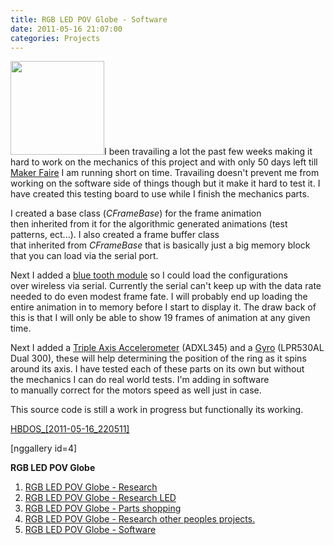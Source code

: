 ```yaml
---
title: RGB LED POV Globe - Software
date: 2011-05-16 21:07:00
categories: Projects
---
```

<a href="/public/uploads/2011/05/IMG_3300.jpg"><img class="size-thumbnail wp-image-1481 alignright" title="IMG_3300" src="/public/uploads/2011/05/IMG_3300-150x150.jpg" alt="" width="150" height="150" /></a>I been travailing a lot the past few weeks making it hard to work on the mechanics of this project and with only 50 days left till <a href="http://makerfaire.ca/">Maker Faire</a> I am running short on time. Travailing doesn't prevent me from working on the software side of things though but it make it hard to test it. I have created this testing board to use while I finish the mechanics parts.

I created a base class (<em>CFrameBase</em>) for the frame animation then inherited from it for the algorithmic generated animations (test patterns, ect...). I also created a frame buffer class that inherited from <em>CFrameBase </em>that is basically just a big memory block that you can load via the serial port.

Next I added a <a href="http://www.sparkfun.com/products/9358">blue tooth module</a> so I could load the configurations over wireless via serial. Currently the serial can't keep up with the data rate needed to do even modest frame fate. I will probably end up loading the entire animation in to memory before I start to display it. The draw back of this is that I will only be able to show 19 frames of animation at any given time.

Next I added a <a href="http://www.sparkfun.com/products/9836">Triple Axis Accelerometer</a> (ADXL345) and a <a href="http://www.sparkfun.com/products/9990">Gyro</a> (LPR530AL Dual 300), these will help determining the position of the ring as it spins around its axis. I have tested each of these parts on its own but without the mechanics I can do real world tests. I'm adding in software to manually correct for the motors speed as well just in case.

This source code is still a work in progress but functionally its working.

<a href="/public/uploads/2011/05/HBDOS_2011-05-16_220511.zip">HBDOS_[2011-05-16_220511]</a>

[nggallery id=4]

<strong>RGB LED POV Globe</strong>
<ol>
	<li><a href="/rgb-led-pov-globe-research/">RGB LED POV Globe - Research</a><strong>
</strong></li>
	<li><a href="/rgb-led-pov-globe-%E2%80%93-research-led/">RGB LED POV Globe - Research LED</a></li>
	<li><a href="/rgb-led-pov-globe-parts-shopping/">RGB LED POV Globe</a><a href="/rgb-led-pov-globe-%E2%80%93-research-led/"> - Parts shopping</a></li>
	<li><a href="http://http//www.abluestar.com/blog/rgb-led-pov-globe-%E2%80%93-research-other-peoples-projects">RGB LED POV Globe - Research other peoples projects.</a></li>
	<li><a href="/rgb-led-pov-globe-%e2%80%93-software/">RGB LED POV Globe - Software</a></li>
</ol>
&nbsp;

&nbsp;
